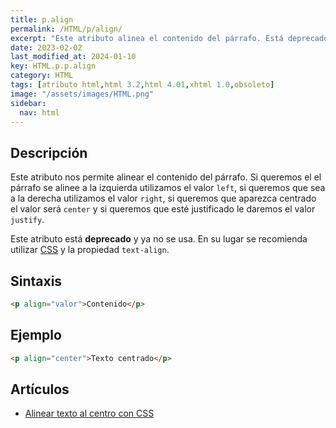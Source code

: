```yaml
---
title: p.align
permalink: /HTML/p/align/
excerpt: "Este atributo alinea el contenido del párrafo. Está deprecado y se recomienda usar CSS."
date: 2023-02-02
last_modified_at: 2024-01-10
key: HTML.p.p.align
category: HTML
tags: [atributo html,html 3.2,html 4.01,xhtml 1.0,obsoleto]
image: "/assets/images/HTML.png"
sidebar:
  nav: html
---
```


## **Descripción**


Este atributo nos permite alinear el contenido del párrafo. Si queremos el el párrafo se alinee a la izquierda utilizamos el valor `left`, si queremos que sea a la derecha utilizamos el valor `right`, si queremos que aparezca centrado el valor será `center` y si queremos que esté justificado le daremos el valor `justify`.


Este atributo está **deprecado** y ya no se usa. En su lugar se recomienda utilizar [CSS](https://www.manualweb.net/css/) y la propiedad `text-align`.


## **Sintaxis**


```html
<p align="valor">Contenido</p>
```


## **Ejemplo**


```html
<p align="center">Texto centrado</p>
```


## Artículos

- [Alinear texto al centro con CSS](https://lineadecodigo.com/css/alinear-texto-al-centro-css/)
